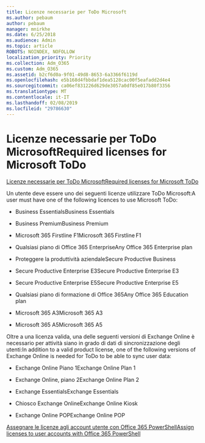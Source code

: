```yaml
---
title: Licenze necessarie per ToDo Microsoft
ms.author: pebaum
author: pebaum
manager: mnirkhe
ms.date: 6/25/2018
ms.audience: Admin
ms.topic: article
ROBOTS: NOINDEX, NOFOLLOW
localization_priority: Priority
ms.collection: Adm_O365
ms.custom: Adm_O365
ms.assetid: b2cf6d0a-9f01-49d8-8653-6a3366f6119d
ms.openlocfilehash: e5b168d4fbbdaf1dea5128cac00f5eafadd2d4e4
ms.sourcegitcommit: ca06ef831226d629de3057a0df85e017b80f3356
ms.translationtype: MT
ms.contentlocale: it-IT
ms.lasthandoff: 02/08/2019
ms.locfileid: "29786630"
---
```

# <a name="required-licenses-for-microsoft-todo"></a><span data-ttu-id="18af0-102">Licenze necessarie per ToDo Microsoft</span><span class="sxs-lookup"><span data-stu-id="18af0-102">Required licenses for Microsoft ToDo</span></span>

[<span data-ttu-id="18af0-103">Licenze necessarie per ToDo Microsoft</span><span class="sxs-lookup"><span data-stu-id="18af0-103">Required licenses for Microsoft ToDo</span></span>](https://support.office.com/article/381e9d1b-c500-49b5-973e-890fd86528d7.aspx)
  
<span data-ttu-id="18af0-104">Un utente deve essere uno dei seguenti licenze utilizzare ToDo Microsoft:</span><span class="sxs-lookup"><span data-stu-id="18af0-104">A user must have one of the following licences to use Microsoft ToDo:</span></span>
  
- <span data-ttu-id="18af0-105">Business Essentials</span><span class="sxs-lookup"><span data-stu-id="18af0-105">Business Essentials</span></span>
    
- <span data-ttu-id="18af0-106">Business Premium</span><span class="sxs-lookup"><span data-stu-id="18af0-106">Business Premium</span></span>
    
- <span data-ttu-id="18af0-107">Microsoft 365 Firstline F1</span><span class="sxs-lookup"><span data-stu-id="18af0-107">Microsoft 365 Firstline F1</span></span>
    
- <span data-ttu-id="18af0-108">Qualsiasi piano di Office 365 Enterprise</span><span class="sxs-lookup"><span data-stu-id="18af0-108">Any Office 365 Enterprise plan</span></span>
    
- <span data-ttu-id="18af0-109">Proteggere la produttività aziendale</span><span class="sxs-lookup"><span data-stu-id="18af0-109">Secure Productive Business</span></span>
    
- <span data-ttu-id="18af0-110">Secure Productive Enterprise E3</span><span class="sxs-lookup"><span data-stu-id="18af0-110">Secure Productive Enterprise E3</span></span>
    
- <span data-ttu-id="18af0-111">Secure Productive Enterprise E5</span><span class="sxs-lookup"><span data-stu-id="18af0-111">Secure Productive Enterprise E5</span></span>
    
- <span data-ttu-id="18af0-112">Qualsiasi piano di formazione di Office 365</span><span class="sxs-lookup"><span data-stu-id="18af0-112">Any Office 365 Education plan</span></span>
    
- <span data-ttu-id="18af0-113">Microsoft 365 A3</span><span class="sxs-lookup"><span data-stu-id="18af0-113">Microsoft 365 A3</span></span>
    
- <span data-ttu-id="18af0-114">Microsoft 365 A5</span><span class="sxs-lookup"><span data-stu-id="18af0-114">Microsoft 365 A5</span></span>
    
<span data-ttu-id="18af0-115">Oltre a una licenza valida, una delle seguenti versioni di Exchange Online è necessario per attività siano in grado di dati di sincronizzazione degli utenti:</span><span class="sxs-lookup"><span data-stu-id="18af0-115">In addition to a valid product license, one of the following versions of Exchange Online is needed for ToDo to be able to sync user data:</span></span> 
  
- <span data-ttu-id="18af0-116">Exchange Online Piano 1</span><span class="sxs-lookup"><span data-stu-id="18af0-116">Exchange Online Plan 1</span></span>
    
- <span data-ttu-id="18af0-117">Exchange Online, piano 2</span><span class="sxs-lookup"><span data-stu-id="18af0-117">Exchange Online Plan 2</span></span>
    
- <span data-ttu-id="18af0-118">Exchange Essentials</span><span class="sxs-lookup"><span data-stu-id="18af0-118">Exchange Essentials</span></span>
    
- <span data-ttu-id="18af0-119">Chiosco Exchange Online</span><span class="sxs-lookup"><span data-stu-id="18af0-119">Exchange Online Kiosk</span></span>
    
- <span data-ttu-id="18af0-120">Exchange Online POP</span><span class="sxs-lookup"><span data-stu-id="18af0-120">Exchange Online POP</span></span>
    
[<span data-ttu-id="18af0-121">Assegnare le licenze agli account utente con Office 365 PowerShell</span><span class="sxs-lookup"><span data-stu-id="18af0-121">Assign licenses to user accounts with Office 365 PowerShell</span></span>](https://docs.microsoft.com/office365/enterprise/powershell/assign-licenses-to-user-accounts-with-office-365-powershell )
  

